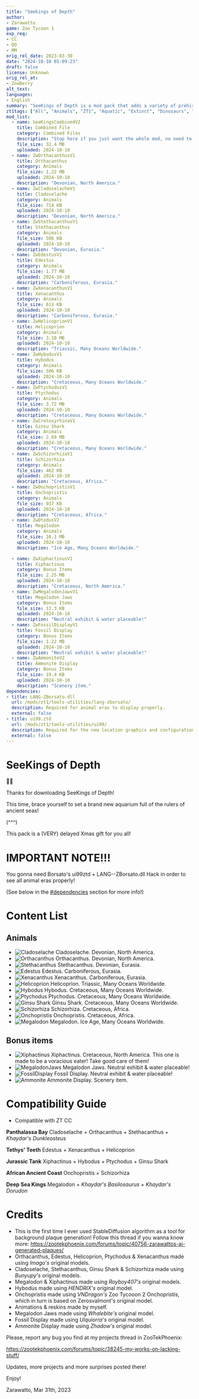 ```yaml
---
title: "Seekings of Depth"
author: 
- Zarawatto
game: Zoo Tycoon 1
exp_req:
- CC
- DD
- MM
orig_rel_date: 2023-03-30
date: "2024-10-10 01:09:23"
draft: false
license: Unknown
orig_rel_at: 
- ZooBerry
alt_text: 
languages:
- English
summary: "SeeKings of Depth is a mod pack that adds a variety of prehistoric sea creatures to Zoo Tycoon 1."
zt1tags: ["All", "Animals", "ZT1", "Aquatic", "Extinct", "Dinosaurs", "Prehistoric", "Packs", "Objects", "Scenery"]
mod_list: 
  - name: SeeKingsCombinedV2
    title: Combined File
    category: Combined Files
    description: "Stop here if you just want the whole mod, no need to go further! This is the combined file for the SeeKings of Depth mod and contains all of the files listed below."
    file_size: 32.4 MB
    uploaded: 2024-10-10
  - name: ZwOrthacanthusV1
    title: Orthacanthus
    category: Animals
    file_size: 1.22 MB
    uploaded: 2024-10-10
    description: "Devonian, North America."
  - name: ZwCladoselacheV1
    title: Cladoselache
    category: Animals
    file_size: 714 KB
    uploaded: 2024-10-10
    description: "Devonian, North America."
  - name: ZwStethacanthusV1
    title: Stethacanthus
    category: Animals
    file_size: 506 KB
    uploaded: 2024-10-10
    description: "Devonian, Eurasia."
  - name: ZwEdestusV1
    title: Edestus
    category: Animals
    file_size: 1.77 MB
    uploaded: 2024-10-10
    description: "Carboniferous, Eurasia."
  - name: ZwXenacanthusV1
    title: Xenacanthus
    category: Animals
    file_size: 611 KB
    uploaded: 2024-10-10
    description: "Carboniferous, Eurasia."
  - name: ZwHelicoprionV1
    title: Helicoprion
    category: Animals
    file_size: 3.10 MB
    uploaded: 2024-10-10
    description: "Triassic, Many Oceans Worldwide."
  - name: ZwHybodusV1
    title: Hybodus
    category: Animals
    file_size: 506 KB
    uploaded: 2024-10-10
    description: "Cretaceous, Many Oceans Worldwide."
  - name: ZwPtychodusV1
    title: Ptychodus
    category: Animals
    file_size: 3.72 MB
    uploaded: 2024-10-10
    description: "Cretaceous, Many Oceans Worldwide."
  - name: ZwCretoxyrhinaV1
    title: Ginsu Shark
    category: Animals
    file_size: 2.69 MB
    uploaded: 2024-10-10
    description: "Cretaceous, Many Oceans Worldwide."
  - name: ZwSchizorhizaV1
    title: Schizorhiza
    category: Animals
    file_size: 462 KB
    uploaded: 2024-10-10
    description: "Cretaceous, Africa."
  - name: ZwOnchopristisV1
    title: Onchopristis
    category: Animals
    file_size: 937 KB
    uploaded: 2024-10-10
    description: "Cretaceous, Africa."
  - name: ZwOtodusV2
    title: Megalodon
    category: Animals
    file_size: 10.1 MB
    uploaded: 2024-10-10
    description: "Ice Age, Many Oceans Worldwide."

  - name: ZwXiphactinusV1
    title: Xiphactinus
    category: Bonus Items
    file_size: 2.25 MB
    uploaded: 2024-10-10
    description: "Cretaceous, North America."
  - name: ZwMegalodonJawsV1
    title: Megalodon Jaws
    category: Bonus Items
    file_size: 12.3 KB
    uploaded: 2024-10-10
    description: "Neutral exhibit & water placeable!"
  - name: ZwFossilDisplayV1
    title: Fossil Display
    category: Bonus Items
    file_size: 1.22 MB
    uploaded: 2024-10-10
    description: "Neutral exhibit & water placeable!"
  - name: ZwAmmoniteV2
    title: Ammonite Display
    category: Bonus Items
    file_size: 19.4 KB
    uploaded: 2024-10-10
    description: "Scenery item."
dependencies:
- title: LANG-ZBorsato.dll
  url: /mods/zt1/tools-utilities/lang-zborsato/
  description: Required for animal eras to display properly.
  external: false
- title: ui99.ztd
  url: /mods/zt1/tools-utilities/ui99/
  description: Required for the new location graphics and configurations to display properly.
  external: false
---
```

# SeeKings of Depth
 🦈🦈 

Thanks for downloading SeeKings of Depth!

This time, brace yourself to set a brand new aquarium full of the rulers of ancient seas!

(^^^)

This pack is a (VERY) delayed Xmas gift for you all!

# IMPORTANT NOTE!!!

You gonna need Borsato's ui99ztd + LANG--ZBorsato.dll Hack in order to see all animal eras properly!

(See below in the [#dependencies](#dependencies) section for more info!)

# Content List

## Animals
- ![Cladoselache]({{<cdn>}}mods/zt1/expansive-packs/seekings-of-depth/images/post/PlaqClado.png) Cladoselache. Devonian, North America.
- ![Orthacanthus]({{<cdn>}}mods/zt1/expansive-packs/seekings-of-depth/images/post/PlaqOrthac.png) Orthacanthus. Devonian, North America. 
- ![Stethacanthus]({{<cdn>}}mods/zt1/expansive-packs/seekings-of-depth/images/post/PlaqSteth.png) Stethacanthus. Devonian, Eurasia. 
- ![Edestus]({{<cdn>}}mods/zt1/expansive-packs/seekings-of-depth/images/post/PlaqEdes.png) Edestus. Carboniferous, Eurasia. 
- ![Xenacanthus]({{<cdn>}}mods/zt1/expansive-packs/seekings-of-depth/images/post/PlaqXenac.png) Xenacanthus. Carboniferous, Eurasia. 
- ![Helicoprion]({{<cdn>}}mods/zt1/expansive-packs/seekings-of-depth/images/post/PlaqHelic.png) Helicoprion. Triassic, Many Oceans Worldwide. 
- ![Hybodus]({{<cdn>}}mods/zt1/expansive-packs/seekings-of-depth/images/post/PlaqHybo.png) Hybodus. Cretaceous, Many Oceans Worldwide. 
- ![Ptychodus]({{<cdn>}}mods/zt1/expansive-packs/seekings-of-depth/images/post/PlaqPtycho.png) Ptychodus. Cretaceous, Many Oceans Worldwide. 
- ![Ginsu Shark]({{<cdn>}}mods/zt1/expansive-packs/seekings-of-depth/images/post/PlaqGinsu.png) Ginsu Shark. Cretaceous, Many Oceans Worldwide. 
- ![Schizorhiza]({{<cdn>}}mods/zt1/expansive-packs/seekings-of-depth/images/post/PlaqSchz.png) Schizorhiza. Cretaceous, Africa. 
- ![Onchopristis]({{<cdn>}}mods/zt1/expansive-packs/seekings-of-depth/images/post/PlaqOncho.png) Onchopristis. Cretaceous, Africa. 
- ![Megalodon]({{<cdn>}}mods/zt1/expansive-packs/seekings-of-depth/images/post/PlaqMegal.png) Megalodon. Ice Age, Many Oceans Worldwide. 

## Bonus items
- ![Xiphactinus]({{<cdn>}}mods/zt1/expansive-packs/seekings-of-depth/images/post/PlaqXipha.png) Xiphactinus. Cretaceous, North America. This one is made to be a voracious eater! Take good care of them! 
- ![MegalodonJaws]({{<cdn>}}mods/zt1/expansive-packs/seekings-of-depth/images/post/PlaqMegaJaw.png) Megalodon Jaws. Neutral exhibit & water placeable! 
- ![FossilDisplay]({{<cdn>}}mods/zt1/expansive-packs/seekings-of-depth/images/post/PlaqFossil.png) Fossil Display. Neutral exhibit & water placeable! 
- ![Ammonite]({{<cdn>}}mods/zt1/expansive-packs/seekings-of-depth/images/post/PlaqAmmon.png) Ammonite Display. Scenery item. 

# Compatibility Guide

- Compatible with ZT CC

**Panthalassa Bay**
Cladoselache + Orthacanthus + Stethacanthus + *Khaydar's Dunkleosteus*

**Tethys' Teeth**
Edestus + Xenacanthus + Helicoprion

**Jurassic Tank**
Xiphactinus + Hybodus + Ptychodus + Ginsu Shark

**African Ancient Coast**
Onchopristis + Schizorhiza

**Deep Sea Kings**
Megalodon + *Khaydar's Basilosaurus* + *Khaydar's Dorudon*

# Credits

- This is the first time I ever used StableDiffusion algorithm as a tool for background plaque generation! Follow this thread if you wanna know more: https://zootekphoenix.com/forums/topic/40756-zarawattos-ai-generated-plaques/
- Orthacanthus, Edestus, Helicoprion, Ptychodus & Xenacanthus made using *Imago's* original models.
- Cladoselache, Stethacanthus, Ginsu Shark & Schizorhiza made using *Bunyupy's* original models.
- Megalodon & Xiphactinus made using *Royboy407's* original models.
- Hybodus made using *HENDRIX's* original model.
- Onchopristis made using *VNDragon's* Zoo Tycooon 2 Onchopristis, which in turn is based on Zerosvalmont's original model.
- Animations & reskins made by myself.
- Megalodon Jaws made using *Whalebite's* original model.
- Fossil Display made using *Ulquiorra's* original model.
- Ammonite Display made using *Zhadow's* original model.

Please, report any bug you find at my projects thread in ZooTekPhoenix:

https://zootekphoenix.com/forums/topic/38245-my-works-on-lacking-stuff/

Updates, more projects and more surprises posted there!

Enjoy!

Zarawatto, Mar 31th, 2023